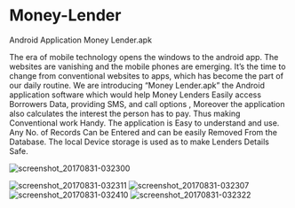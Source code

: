 # Money-Lender

Android Application Money Lender.apk

The era of mobile technology opens the windows to the android app. The websites are vanishing and the mobile phones are emerging. It’s the time to change from conventional websites to apps, which has become the part of our daily routine. We are introducing “Money Lender.apk” the Android application software which would help Money Lenders Easily access Borrowers Data, providing SMS, and call options , Moreover the application also calculates the interest the person has to pay. Thus making Conventional work Handy. The application is Easy to understand and use. Any No. of Records Can be Entered and can be easily Removed From the Database. The local Device storage is used as to make Lenders Details Safe.



![screenshot_20170831-032300](https://user-images.githubusercontent.com/24519869/29896943-839a2ad0-8dfc-11e7-90b8-75bee9380293.png)

![screenshot_20170831-032311](https://user-images.githubusercontent.com/24519869/29896946-86b756ca-8dfc-11e7-8893-8cf7e6900c8c.png)
![screenshot_20170831-032307](https://user-images.githubusercontent.com/24519869/29896948-87478236-8dfc-11e7-8e27-4a84eb485a19.png)
![screenshot_20170831-032410](https://user-images.githubusercontent.com/24519869/29896952-8a3293be-8dfc-11e7-8269-d29b42cf92ec.png)
![screenshot_20170831-032322](https://user-images.githubusercontent.com/24519869/29896956-8ccf8afa-8dfc-11e7-81c1-24f4e9fa6feb.png)



